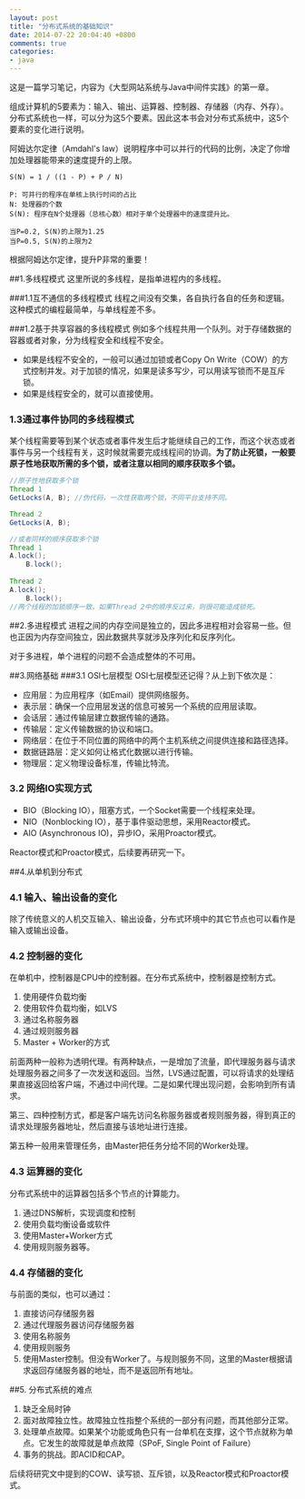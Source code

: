 ```yaml
---
layout: post
title: "分布式系统的基础知识"
date: 2014-07-22 20:04:40 +0800
comments: true
categories: 
- java
---
```


这是一篇学习笔记，内容为《大型网站系统与Java中间件实践》的第一章。

组成计算机的5要素为：输入、输出、运算器、控制器、存储器（内存、外存）。分布式系统也一样，可以分为这5个要素。因此这本书会对分布式系统中，这5个要素的变化进行说明。

<!--more-->

阿姆达尔定律（Amdahl's law）说明程序中可以并行的代码的比例，决定了你增加处理器能带来的速度提升的上限。

```
S(N) = 1 / ((1 - P) + P / N)

P: 可并行的程序在单核上执行时间的占比
N: 处理器的个数
S(N): 程序在N个处理器（总核心数）相对于单个处理器中的速度提升比。

当P=0.2, S(N)的上限为1.25
当P=0.5, S(N)的上限为2
```

根据阿姆达尔定律，提升P非常的重要！

##1.多线程模式
这里所说的多线程，是指单进程内的多线程。

###1.1互不通信的多线程模式
线程之间没有交集，各自执行各自的任务和逻辑。这种模式的编程最简单，与单线程差不多。

###1.2基于共享容器的多线程模式
例如多个线程共用一个队列。对于存储数据的容器或者对象，分为线程安全和线程不安全。

* 如果是线程不安全的，一般可以通过加锁或者Copy On Write（COW）的方式控制并发。对于加锁的情况，如果是读多写少，可以用读写锁而不是互斥锁。
* 如果是线程安全的，就可以直接使用。

### 1.3通过事件协同的多线程模式
某个线程需要等到某个状态或者事件发生后才能继续自己的工作，而这个状态或者事件与另一个线程有关，这时候就需要完成线程间的协调。**为了防止死锁，一般要原子性地获取所需的多个锁，或者注意以相同的顺序获取多个锁。**

```java
//原子性地获取多个锁
Thread 1
GetLocks(A, B); //伪代码，一次性获取两个锁，不同平台支持不同。

Thread 2
GetLocks(A, B);

//或者同样的顺序获取多个锁
Thread 1
A.lock();
	B.lock();
	
Thread 2
A.lock();
	B.lock();
//两个线程的加锁顺序一致，如果Thread 2中的顺序反过来，则很可能造成锁死。		


```

##2.多进程模式
进程之间的内存空间是独立的，因此多进程相对会容易一些。但也正因为内存空间独立，因此数据共享就涉及序列化和反序列化。

对于多进程，单个进程的问题不会造成整体的不可用。

##3.网络基础
###3.1 OSI七层模型
OSI七层模型还记得？从上到下依次是：

* 应用层：为应用程序（如Email）提供网络服务。
* 表示层：确保一个应用层发送的信息可被另一个系统的应用层读取。
* 会话层：通过传输层建立数据传输的通路。
* 传输层：定义传输数据的协议和端口。
* 网络层：在位于不同位置的网络中的两个主机系统之间提供连接和路径选择。
* 数据链路层：定义如何让格式化数据以进行传输。
* 物理层：定义物理设备标准，传输比特流。

### 3.2 网络IO实现方式
* BIO（Blocking IO），阻塞方式，一个Socket需要一个线程来处理。
* NIO（Nonblocking IO），基于事件驱动思想，采用Reactor模式。
* AIO (Asynchronous IO)，异步IO，采用Proactor模式。

Reactor模式和Proactor模式，后续要再研究一下。

##4.从单机到分布式
### 4.1 输入、输出设备的变化
除了传统意义的人机交互输入、输出设备，分布式环境中的其它节点也可以看作是输入或输出设备。

### 4.2 控制器的变化
在单机中，控制器是CPU中的控制器。在分布式系统中，控制器是控制方式。

1. 使用硬件负载均衡
2. 使用软件负载均衡，如LVS
3. 通过名称服务器
4. 通过规则服务器
5. Master + Worker的方式

前面两种一般称为透明代理。有两种缺点，一是增加了流量，即代理服务器与请求处理服务器之间多了一次发送和返回。当然，LVS通过配置，可以将请求的处理结果直接返回给客户端，不通过中间代理。二是如果代理出现问题，会影响到所有请求。

第三、四种控制方式，都是客户端先访问名称服务器或者规则服务器，得到真正的请求处理服务器地址，然后直接与该地址进行连接。

第五种一般用来管理任务，由Master把任务分给不同的Worker处理。

### 4.3 运算器的变化
分布式系统中的运算器包括多个节点的计算能力。

1. 通过DNS解析，实现调度和控制
2. 使用负载均衡设备或软件
3. 使用Master+Worker方式
4. 使用规则服务器等。

### 4.4 存储器的变化
与前面的类似，也可以通过：

1. 直接访问存储服务器
2. 通过代理服务器访问存储服务器
3. 使用名称服务
4. 使用规则服务
5. 使用Master控制。但没有Worker了。与规则服务不同，这里的Master根据请求返回存储服务器的地址，而不是返回所有地址。

##5. 分布式系统的难点
1. 缺乏全局时钟
2. 面对故障独立性。故障独立性指整个系统的一部分有问题，而其他部分正常。
3. 处理单点故障。如果某个功能或角色只有一台单机在支撑，这个节点就称为单点。它发生的故障就是单点故障（SPoF, Single Point of Failure）
4. 事务的挑战。即ACID和CAP。

后续将研究文中提到的COW、读写锁、互斥锁，以及Reactor模式和Proactor模式。